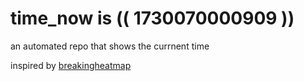 # time_now is (( 1730070000909 ))

an automated repo that shows the currnent time

inspired by [breakingheatmap](https://github.com/breakingheatmap/breakingheatmap)